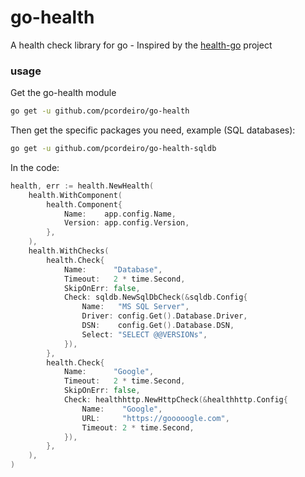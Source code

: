 # go-health
A health check library for go - Inspired by the [health-go](https://github.com/hellofresh/health-go) project

### usage
Get the go-health module
```bash
go get -u github.com/pcordeiro/go-health
```

Then get the specific packages you need, example (SQL databases):
```bash
go get -u github.com/pcordeiro/go-health-sqldb
```
In the code:
```go
health, err := health.NewHealth(
    health.WithComponent(
        health.Component{
            Name:    app.config.Name,
            Version: app.config.Version,
        },
    ),
    health.WithChecks(
        health.Check{
            Name:      "Database",
            Timeout:   2 * time.Second,
            SkipOnErr: false,
            Check: sqldb.NewSqlDbCheck(&sqldb.Config{
                Name:   "MS SQL Server",
                Driver: config.Get().Database.Driver,
                DSN:    config.Get().Database.DSN,
                Select: "SELECT @@VERSIONs",
            }),
        },
        health.Check{
            Name:      "Google",
            Timeout:   2 * time.Second,
            SkipOnErr: false,
            Check: healthhttp.NewHttpCheck(&healthhttp.Config{
                Name:    "Google",
                URL:     "https://gooooogle.com",
                Timeout: 2 * time.Second,
            }),
        },
    ),
)
```